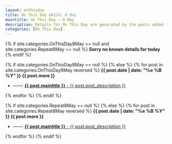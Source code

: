 ```yaml
---
layout: onthisday
title: On This Day &#124; 8 May
maintitle: On This Day — 8 May
description: Details for On This Day are genarated by the posts added to the website so the content is subject to changes/updates over time.
categories: [On This Day]
---
```


{% if site.categories.OnThisDay8May == null and site.categories.Repeat8May == null %}
<strong>Sorry no known details for today</strong>
{% endif %}

{% if site.categories.OnThisDay8May == null %}
{% else %}
{% for post in site.categories.OnThisDay8May reversed %}
<strong>{{ post.date | date: "%e %B %Y" }} {{ post.more }}</strong>
<ul>
<li> ——: <a href="{{ post.url }}"><strong>{{ post.maintitle }}</strong> - {{ post.post_description }}</a></li>
</ul>
{% endfor %}
{% endif %}

{% if site.categories.Repeat8May == null %}
{% else %}
{% for post in site.categories.Repeat8May reversed %}
<strong>{{ post.date | date: "%e %B %Y" }} {{ post.more }}</strong>
<ul>
<li> ——: <a href="{{ post.url }}"><strong>{{ post.maintitle }}</strong> - {{ post.post_description }}</a></li>
</ul>
{% endfor %}
{% endif %}
